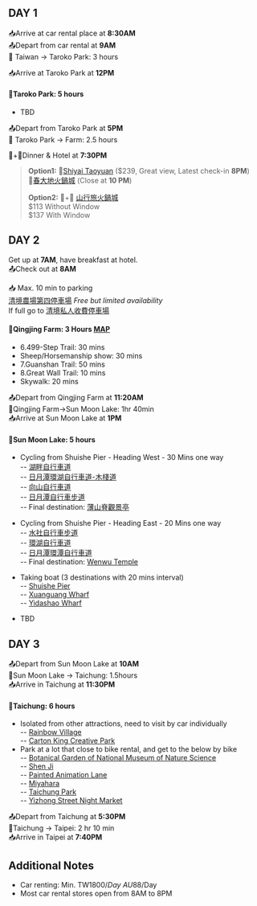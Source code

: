 ## DAY 1

📥Arrive at car rental place at **8:30AM**  
📤Depart from car rental at **9AM**  
🚗 Taiwan -> Taroko Park: 3 hours

📥Arrive at Taroko Park at **12PM**
#### 🎈Taroko Park: 5 hours  
- TBD

📤Depart from Taroko Park at **5PM**  
🚗 Taroko Park -> Farm: 2.5 hours

🛌+🍖Dinner & Hotel at **7:30PM**
> **Option1:**
🛌[Shiyai Taoyuan](https://www.booking.com/hotel/tw/cingjing-shiwai-taoyuan.en-gb.html?aid=2127514&label=metagha-link-MRAU-hotel-2768421_dev-desktop_los-1_bw-54_dow-Saturday_defdate-0_room-0_gstadt-2_rateid-public_aud-0_gacid-_mcid-10_ppa-0_clrid-0_ad-0_gstkid-0_checkin-20231202&sid=77cf30ceaaee76cd1bb555e70df9bd71&all_sr_blocks=68420306_380188025_0_1_0;checkin=2023-12-02;checkout=2023-12-03;dest_id=900051920;dest_type=city;dist=0;group_adults=2;group_children=0;hapos=1;highlighted_blocks=68420306_380188025_0_1_0;hpos=1;matching_block_id=68420306_380188025_0_1_0;no_rooms=1;req_adults=2;req_children=0;room1=A%2CA;sb_price_type=total;sr_order=popularity;sr_pri_blocks=68420306_380188025_0_1_0__450100;srepoch=1696893646;srpvid=ca3ba3df7db10061;type=total;ucfs=1&#hotelTmpl) ($239, Great view, Latest check-in **8PM**)  
🍖[春大地火鍋城](https://www.google.com/maps/place/%E6%98%A5%E5%A4%A7%E5%9C%B0%E7%81%AB%E9%8D%8B%E5%9F%8E/@24.0382511,121.1558023,17z/data=!3m1!4b1!4m6!3m5!1s0x3468c21779c18721:0x1ce2d6a913db9893!8m2!3d24.0382511!4d121.1583772!16s%2Fg%2F11c6qmdq_f?entry=ttu) (Close at **10 PM**)
>
>**Option2:**
🛌+🍖 [山行旅火鍋城](https://www.agoda.com/en-gb/mountaintraveler_2/hotel/nantou-tw.html?finalPriceView=2&isShowMobileAppPrice=false&cid=1833981&numberOfBedrooms=&familyMode=false&adults=2&children=0&rooms=1&maxRooms=0&checkIn=2023-12-2&isCalendarCallout=false&childAges=&numberOfGuest=0&missingChildAges=false&travellerType=1&showReviewSubmissionEntry=false&currencyCode=AUD&isFreeOccSearch=false&isCityHaveAsq=false&los=1&searchrequestid=89323be9-e0d4-432a-9f10-3fbdf9e7ac51)  
$113 Without Window  
$137 With Window

## DAY 2
Get up at **7AM**, have breakfast at hotel.  
📤Check out at **8AM**

📥 Max. 10 min to parking  
[清境農場第四停車場](https://www.google.com/maps/@24.0590528,121.161468,17z/data=!3m1!4b1?entry=ttu) *Free but limited availability*  
If full go to [清境私人收費停車場](https://www.google.com/maps/place/%E6%B8%85%E5%A2%83%E7%A7%81%E4%BA%BA%E6%94%B6%E8%B2%BB%E5%81%9C%E8%BB%8A%E5%A0%B4/@24.0556283,121.1588732,17z/data=!3m1!4b1!4m6!3m5!1s0x3468c3c1ff976a35:0x33c3b697ef887aad!8m2!3d24.0556283!4d121.1614428!16s%2Fg%2F11shwxgvz2?entry=ttu)

#### 🎈Qingjing Farm: 3 Hours [MAP](https://trevallog.com/wp-content/uploads/2016/01/cingjing-area-map-english-735x1525.jpg)

- 6.499-Step Trail: 30 mins
- Sheep/Horsemanship show: 30 mins
- 7.Guanshan Trail: 50 mins
- 8.Great Wall Trail: 10 mins
- Skywalk: 20 mins

📤Depart from Qingjing Farm at **11:20AM**  
🚗Qingjing Farm->Sun Moon Lake: 1hr 40min  
📥Arrive at Sun Moon Lake at **1PM**

#### 🎈Sun Moon Lake: 5 hours 
 - Cycling from Shuishe Pier - Heading West - 30 Mins one way  
   -- [湖畔自行車道](https://www.google.com/maps/place/%E6%B9%96%E7%95%94%E8%87%AA%E8%A1%8C%E8%BB%8A%E9%81%93/@23.8665922,120.9008962,17z/data=!3m1!4b1!4m6!3m5!1s0x3468d604e08819f3:0xc3742bec1b93d677!8m2!3d23.8665922!4d120.9034765!16s%2Fg%2F11g81c4042?entry=ttu)  
   -- [日月潭環湖自行車道-木棧道](https://www.google.com/maps/place/%E6%97%A5%E6%9C%88%E6%BD%AD%E7%92%B0%E6%B9%96%E8%87%AA%E8%A1%8C%E8%BB%8A%E9%81%93-%E6%9C%A8%E6%A3%A7%E9%81%93/@23.8625514,120.9007105,17z/data=!3m1!4b1!4m6!3m5!1s0x3468d744752e7b5d:0x9a26f2e8ea2ac181!8m2!3d23.8625514!4d120.9032908!16s%2Fg%2F11t0w5jhpw?entry=ttu)  
   -- [向山自行車道](https://www.google.com/maps/place/%E5%90%91%E5%B1%B1%E8%87%AA%E8%A1%8C%E8%BB%8A%E9%81%93/@23.852374,120.8970546,17z/data=!4m6!3m5!1s0x3468d5fc02525133:0x3456f2c82594ff6a!8m2!3d23.8526875!4d120.9016907!16s%2Fg%2F11bbrkt1gf?entry=ttu)  
   -- [日月潭自行車步道](https://www.google.com/maps/place/%E6%97%A5%E6%9C%88%E6%BD%AD%E8%87%AA%E8%A1%8C%E8%BB%8A%E6%AD%A5%E9%81%93/@23.852374,120.8970546,17z/data=!3m1!4b1!4m6!3m5!1s0x3468d5fbff4d3aab:0x5c098864fc077fb0!8m2!3d23.8523741!4d120.9019202!16s%2Fg%2F11cn5x9b0d?entry=ttu)  
   -- Final destination: [薄山脊觀景亭](https://www.google.com/maps/place/%E8%96%84%E5%B1%B1%E8%84%8A%E8%A7%80%E6%99%AF%E4%BA%AD/@23.8372641,120.9049409,1759m/data=!3m1!1e3!4m6!3m5!1s0x3468d5607cc86a5f:0xe0560b8a878e807e!8m2!3d23.8361024!4d120.9079682!16s%2Fg%2F11h2btzvgn?entry=ttu)  
  
 - Cycling from Shuishe Pier - Heading East - 20 Mins one way  
   -- [水社自行車步道](https://www.google.com/maps/place/%E6%B0%B4%E7%A4%BE%E8%87%AA%E8%A1%8C%E8%BB%8A%E6%AD%A5%E9%81%93/@23.8703387,120.9178114,879m/data=!3m1!1e3!4m6!3m5!1s0x3468d614d283d74f:0x8dc8cf6b03a67cda!8m2!3d23.8720957!4d120.918627!16s%2Fg%2F11dxkb4vz8?entry=ttu)  
   -- [環湖自行車道](https://www.google.com/maps/place/%E7%92%B0%E6%B9%96%E8%87%AA%E8%A1%8C%E8%BB%8A%E9%81%93/@23.8659539,120.9180123,15z/data=!4m14!1m7!3m6!1s0x3468d604e08819f3:0xc3742bec1b93d677!2z5rmW55WU6Ieq6KGM6LuK6YGT!8m2!3d23.8665922!4d120.9034765!16s%2Fg%2F11g81c4042!3m5!1s0x3468d66a383a7ee7:0xb25e2d5503421946!8m2!3d23.8724524!4d120.9232206!16s%2Fg%2F11dyx9nrjv?entry=ttu)  
   -- [日月潭環潭自行車道](https://www.google.com/maps/place/%E6%97%A5%E6%9C%88%E6%BD%AD%E7%92%B0%E6%BD%AD%E8%87%AA%E8%A1%8C%E8%BB%8A%E9%81%93/@23.8504237,120.9112349,14.25z/data=!4m14!1m7!3m6!1s0x3468d604e08819f3:0xc3742bec1b93d677!2z5rmW55WU6Ieq6KGM6LuK6YGT!8m2!3d23.8665922!4d120.9034765!16s%2Fg%2F11g81c4042!3m5!1s0x3468d668be29ecd1:0x3f760550b36e88a6!8m2!3d23.8691704!4d120.9290252!16s%2Fg%2F11bbrgklwj?entry=ttu)  
   -- Final destination: [Wenwu Temple](https://www.google.com/maps/place/Wenwu+Temple/@23.8663208,120.9183049,2957m/data=!3m1!1e3!4m6!3m5!1s0x3468d668e2f4582b:0xfd1f9cd4796180f0!8m2!3d23.8699678!4d120.9275511!16s%2Fm%2F011l1nwr?entry=ttu)
   
 - Taking boat (3 destinations with 20 mins interval)  
   -- [Shuishe Pier](https://www.google.com/maps/place/Shuishe+Pier/@23.8642383,120.9100815,370m/data=!3m1!1e3!4m6!3m5!1s0x3468d60e69b75dbb:0x85d0af32b950269a!8m2!3d23.8645269!4d120.9117702!16s%2Fg%2F11ghnfrmx_?entry=ttu)  
   -- [Xuanguang Wharf](https://www.google.com/maps/place/Xuanguang+Wharf/@23.8527751,120.9124718,261m/data=!3m1!1e3!4m6!3m5!1s0x3468d5e181be37d3:0xa79f94edc19821c5!8m2!3d23.85267!4d120.91331!16s%2Fg%2F1tj7bsww?entry=ttu)  
   -- [Yidashao Wharf](https://www.google.com/maps/place/Yidashao+Wharf/@23.8496832,120.9283149,185m/data=!3m1!1e3!4m6!3m5!1s0x3468d5d8258e9079:0xe86b0affb90fd618!8m2!3d23.84974!4d120.92967!16s%2Fg%2F11f6155lxq?entry=ttu)  
 - TBD

## DAY 3

📤Depart from Sun Moon Lake at **10AM**  
🚗Sun Moon Lake -> Taichung: 1.5hours  
📥Arrive in Taichung at **11:30PM** 

#### 🎈Taichung: 6 hours
- Isolated from other attractions, need to visit by car individually  
-- [Rainbow Village](https://www.google.com/maps/place/%E5%BD%A9%E8%99%B9%E7%9C%B7%E6%9D%91/@24.1337152,120.2369554,10z/data=!4m10!1m2!2m1!1sattractions+in+Taichung!3m6!1s0x34693e87f82595db:0x9a8836cb8c007336!8m2!3d24.1337152!4d120.6098437!15sChdhdHRyYWN0aW9ucyBpbiBUYWljaHVuZ1oZIhdhdHRyYWN0aW9ucyBpbiB0YWljaHVuZ5IBEnRvdXJpc3RfYXR0cmFjdGlvbpoBJENoZERTVWhOTUc5blMwVkpRMEZuU1VRd1gyVmhkelJSUlJBQuABAA!16s%2Fg%2F11cls6p_by?entry=ttu)  
-- [Carton King Creative Park](https://www.google.com/maps/place/Carton+King+Creative+Park/@24.1462839,120.5431278,12z/data=!4m9!1m2!2m1!1sattractions+in+Taichung!3m5!1s0x34691846c6f84665:0xc6396f0974ae0c46!8m2!3d24.1781792!4d120.7390568!16s%2Fg%2F1tgcvt65?entry=ttu)  
- Park at a lot that close to bike rental, and get to the below by bike  
-- [Botanical Garden of National Museum of Nature Science](https://www.google.com/maps/place/Botanical+Garden+of+National+Museum+of+Nature+Science/@24.1450601,120.6519889,14.21z/data=!4m6!3m5!1s0x34693d78069134cb:0xd440a632b89ece36!8m2!3d24.1581157!4d120.6681777!16s%2Fg%2F155q0z00?entry=ttu)  
-- [Shen Ji](https://www.google.com/maps/place/Shen+Ji/@24.1400435,120.6567121,14.96z/data=!4m6!3m5!1s0x34693da1ca018bd3:0xdf6594a4c18d0e9f!8m2!3d24.1446105!4d120.6629322!16s%2Fg%2F12hmn9kt6?entry=ttu)  
-- [Painted Animation Lane](https://www.google.com/maps/place/Painted+Animation+Lane/@24.145738,120.6553319,14.21z/data=!4m6!3m5!1s0x34693d095d59f337:0x3f1324595b71954c!8m2!3d24.1383507!4d120.6704456!16s%2Fg%2F11b7hytqvx?entry=ttu)  
-- [Miyahara](https://www.google.com/maps/place/Taichung+Park/@24.1448185,120.4208043,11z/data=!4m10!1m2!2m1!1sattractions+in+Taichung!3m6!1s0x34693d6b9b1624e5:0x104e57f0c891d03b!8m2!3d24.1448185!4d120.6844762!15sChdhdHRyYWN0aW9ucyBpbiBUYWljaHVuZ1oZIhdhdHRyYWN0aW9ucyBpbiB0YWljaHVuZ5IBCWNpdHlfcGFya5oBJENoZERTVWhOTUc5blMwVkpRMEZuU1VSdGF6Z3liekJuUlJBQuABAA!16s%2Fm%2F0fqndf5?entry=ttu)  
-- [Taichung Park](https://www.google.com/maps/place/Taichung+Park/@24.1448185,120.4208043,11z/data=!4m10!1m2!2m1!1sattractions+in+Taichung!3m6!1s0x34693d6b9b1624e5:0x104e57f0c891d03b!8m2!3d24.1448185!4d120.6844762!15sChdhdHRyYWN0aW9ucyBpbiBUYWljaHVuZ1oZIhdhdHRyYWN0aW9ucyBpbiB0YWljaHVuZ5IBCWNpdHlfcGFya5oBJENoZERTVWhOTUc5blMwVkpRMEZuU1VSdGF6Z3liekJuUlJBQuABAA!16s%2Fm%2F0fqndf5?entry=ttu)  
-- [Yizhong Street Night Market](https://www.google.com/maps/place/Yizhong+Street+Night+Market/@24.1476273,120.659425,14.25z/data=!4m9!1m2!2m1!1sattractions+in+Taichung!3m5!1s0x34693d688e719879:0x79ccdb5926a580bb!8m2!3d24.1479393!4d120.6844636!16s%2Fg%2F11c58mhf6c?entry=ttu)  

📤Depart from Taichung at **5:30PM**  
🚗Taichung -> Taipei: 2 hr 10 min  
📥Arrive in Taipei at **7:40PM**  
  
  
## Additional Notes
- Car renting: Min. TW$1800/Day  ~AU$88/Day
- Most car rental stores open from 8AM to 8PM
